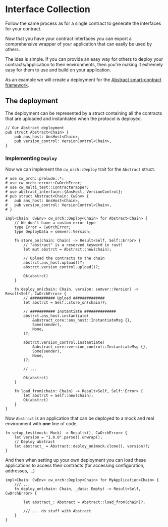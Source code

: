 # Interface Collection

Follow the same process as for a single contract to generate the interfaces for your contract.  

Now that you have your contract interfaces you can export a comprehensive wrapper of your application that can easily be used by others.  

The idea is simple. If you can provide an easy way for others to deploy your contracts/application to their environments, then you're making it extremely easy for them to use and build on your application.  

As an example we will create a deployment for the <a href="https://abstract.money/" target="_blank">Abstract smart-contract framework</a>.

## The deployment

The deployment can be represented by a struct containing all the contracts that are uploaded and instantiated when the protocol is deployed.

```rust,ignore
// Our Abstract deployment
pub struct Abstract<Chain> {
    pub ans_host: AnsHost<Chain>,
    pub version_control: VersionControl<Chain>,
}
```

### Implementing `Deploy`

Now we can implement the `cw_orch::Deploy` trait for the `Abstract` struct.

```rust,ignore
# use cw_orch::prelude::*;
# use cw_orch::error::CwOrchError;
# use cw_multi_test::ContractWrapper;
# use abstract_interface::{AnsHost, VersionControl};
# pub struct Abstract<Chain: CwEnv> {
#   pub ans_host: AnsHost<Chain>,
#   pub version_control: VersionControl<Chain>,
# }

impl<Chain: CwEnv> cw_orch::Deploy<Chain> for Abstract<Chain> {
    // We don't have a custom error type
    type Error = CwOrchError;
    type DeployData = semver::Version;

    fn store_on(chain: Chain) -> Result<Self, Self::Error> {
        // "abstract" is a reserved keyword in rust!
        let mut abstrct = Abstract::new(chain);

        // Upload the contracts to the chain
        abstrct.ans_host.upload()?;
        abstrct.version_control.upload()?;

        Ok(abstrct)
    }

    fn deploy_on(chain: Chain, version: semver::Version) -> Result<Self, CwOrchError> {        
        // ########### Upload ##############
        let abstrct = Self::store_on(chain)?;

        // ########### Instantiate ##############
        abstrct.ans_host.instantiate(
            &abstract_core::ans_host::InstantiateMsg {},
            Some(sender),
            None,
        )?;

        abstrct.version_control.instantiate(
            &abstract_core::version_control::InstantiateMsg {},
            Some(sender),
            None,
        )?;

        // ... 

        Ok(abstrct)
    }

    fn load_from(chain: Chain) -> Result<Self, Self::Error> {
        let abstrct = Self::new(chain);
        Ok(abstrct)
    }
}
```

Now `Abstract` is an application that can be deployed to a mock and real environment with **one** line of code.

```rust,ignore
fn setup_test(mock: Mock) -> Result<(), CwOrchError> {
    let version = "1.0.0".parse().unwrap();
    // Deploy abstract
    let abstract_ = Abstract::deploy_on(mock.clone(), version)?;
}
```

And then when setting up your own deployment you can load these applications to access their contracts (for accessing configuration, addresses, ...)

```rust,ignore
impl<Chain: CwEnv> cw_orch::Deploy<Chain> for MyApplication<Chain> {
    /// ...
    fn deploy_on(chain: Chain, _data: Empty) -> Result<Self, CwOrchError> {

        let abstract_: Abstract = Abstract::load_from(chain)?;

        /// ... do stuff with Abstract
    }
}
```
